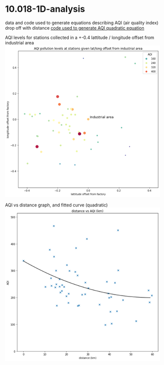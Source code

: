 # 10.018-1D-analysis
data and code used to generate equations describing AQI (air quality index) drop off with distance
[code used to generate AQI quadratic equation](https://github.com/milselarch/10.018-1D-analysis/blob/main/AQI.ipynb)

AQI levels for stations collected in a +-0.4 lattitude / longitude offset from industrial area
![alt text](https://github.com/milselarch/10.018-1D-analysis/blob/main/map-data-60km-190221.png.png)

AQI vs distance graph, and fitted curve (quadratic)
![alt text](https://github.com/milselarch/10.018-1D-analysis/blob/main/aqi-data-60km-190221.png.png)
